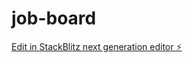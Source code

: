 # job-board

[Edit in StackBlitz next generation editor ⚡️](https://stackblitz.com/~/github.com/Shivamshrivaastava/job-board)